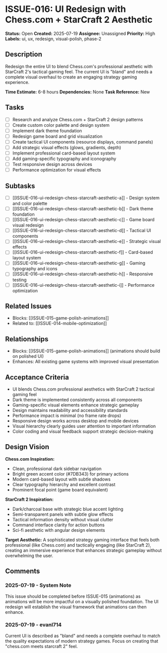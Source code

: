 # ISSUE-016: UI Redesign with Chess.com + StarCraft 2 Aesthetic

**Status:** Open
**Created:** 2025-07-19
**Assignee:** Unassigned
**Priority:** High
**Labels:** ui, ux, redesign, visual-polish, phase-2

## Description

Redesign the entire UI to blend Chess.com's professional aesthetic with StarCraft 2's tactical gaming feel. The current UI is "bland" and needs a complete visual overhaul to create an engaging strategy gaming experience.

**Time Estimate:** 6-8 hours
**Dependencies:** None
**Task Reference:** New

## Tasks

- [ ] Research and analyze Chess.com + StarCraft 2 design patterns
- [ ] Create custom color palette and design system
- [ ] Implement dark theme foundation
- [ ] Redesign game board and grid visualization
- [ ] Create tactical UI components (resource displays, command panels)
- [ ] Add strategic visual effects (glows, gradients, depth)
- [ ] Implement professional card-based layout system
- [ ] Add gaming-specific typography and iconography
- [ ] Test responsive design across devices
- [ ] Performance optimization for visual effects

## Subtasks

- [ ] [[ISSUE-016-ui-redesign-chess-starcraft-aesthetic-a]] - Design system and color palette
- [ ] [[ISSUE-016-ui-redesign-chess-starcraft-aesthetic-b]] - Dark theme foundation
- [ ] [[ISSUE-016-ui-redesign-chess-starcraft-aesthetic-c]] - Game board visual redesign
- [ ] [[ISSUE-016-ui-redesign-chess-starcraft-aesthetic-d]] - Tactical UI components
- [ ] [[ISSUE-016-ui-redesign-chess-starcraft-aesthetic-e]] - Strategic visual effects
- [ ] [[ISSUE-016-ui-redesign-chess-starcraft-aesthetic-f]] - Card-based layout system
- [ ] [[ISSUE-016-ui-redesign-chess-starcraft-aesthetic-g]] - Gaming typography and icons
- [ ] [[ISSUE-016-ui-redesign-chess-starcraft-aesthetic-h]] - Responsive testing
- [ ] [[ISSUE-016-ui-redesign-chess-starcraft-aesthetic-i]] - Performance optimization

## Related Issues

- Blocks: [[ISSUE-015-game-polish-animations]]
- Related to: [[ISSUE-014-mobile-optimization]]

## Relationships

- Blocks: [[ISSUE-015-game-polish-animations]] (animations should build on polished UI)
- Enhances: All existing game systems with improved visual presentation

## Acceptance Criteria

- UI blends Chess.com professional aesthetics with StarCraft 2 tactical gaming feel
- Dark theme is implemented consistently across all components
- Gaming-specific visual elements enhance strategic gameplay
- Design maintains readability and accessibility standards
- Performance impact is minimal (no frame rate drops)
- Responsive design works across desktop and mobile devices
- Visual hierarchy clearly guides user attention to important information
- Color coding and visual feedback support strategic decision-making

## Design Vision

**Chess.com Inspiration:**
- Clean, professional dark sidebar navigation
- Bright green accent color (#7DB343) for primary actions
- Modern card-based layout with subtle shadows
- Clear typography hierarchy and excellent contrast
- Prominent focal point (game board equivalent)

**StarCraft 2 Inspiration:**
- Dark/charcoal base with strategic blue accent lighting
- Semi-transparent panels with subtle glow effects
- Tactical information density without visual clutter
- Command interface clarity for action buttons
- Sci-fi aesthetic with angular design elements

**Target Aesthetic:**
A sophisticated strategy gaming interface that feels both professional (like Chess.com) and tactically engaging (like StarCraft 2), creating an immersive experience that enhances strategic gameplay without overwhelming the user.

## Comments

### 2025-07-19 - System Note

This issue should be completed before ISSUE-015 (animations) as animations will be more impactful on a visually polished foundation. The UI redesign will establish the visual framework that animations can then enhance.

### 2025-07-19 - evanl714

Current UI is described as "bland" and needs a complete overhaul to match the quality expectations of modern strategy games. Focus on creating that "chess.com meets starcraft 2" feel.